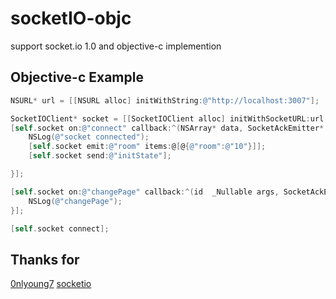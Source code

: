 # socketIO-objc
support socket.io 1.0 and objective-c implemention


## Objective-c Example
```objective-c
NSURL* url = [[NSURL alloc] initWithString:@"http://localhost:3007"];

SocketIOClient* socket = [[SocketIOClient alloc] initWithSocketURL:url config:@{@"log": @YES}];
[self.socket on:@"connect" callback:^(NSArray* data, SocketAckEmitter* ack) {
    NSLog(@"socket connected");
    [self.socket emit:@"room" items:@[@{@"room":@"10"}]];
    [self.socket send:@"initState"];

}];

[self.socket on:@"changePage" callback:^(id  _Nullable args, SocketAckEmitter * _Nullable ackEmitter) {
    NSLog(@"changePage");
}];

[self.socket connect];

```

## Thanks for
[0nlyoung7](https://github.com/0nlyoung7/socket.io-client-objc)
[socketio](https://github.com/socketio/socket.io-client-swift)
